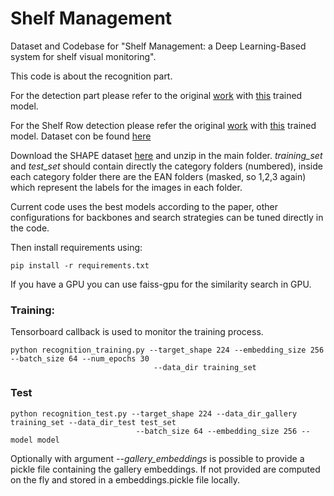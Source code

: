 # Shelf Management

Dataset and Codebase for "Shelf Management: a Deep Learning-Based system for shelf visual monitoring".

This code is about the recognition part. 

For the detection part please refer to the original 
[work](https://github.com/eg4000/SKU110K_CVPR19) 
with [this](https://drive.google.com/file/d/1f9tRzJSqjuUQzXz8WjJC0V_WD-8y_6wy/view?usp=sharing) trained model. 

For the Shelf Row detection please refer the original [work](https://github.com/Hanqer/deep-hough-transform) 
with [this](https://drive.google.com/file/d/1P68u_GcaCO1D3fH9eFGBobBorKMba1bk/view?usp=drive_link) trained model.
Dataset con be found [here](https://figshare.com/account/articles/24100695)

Download the SHAPE dataset [here](https://figshare.com/s/3cc44298812b0427aa05) and unzip in the main folder. _training_set_ and _test_set_ should contain directly
the category folders (numbered), inside each category folder there are the EAN folders (masked, so 1,2,3 again) which
represent the labels for the images in each folder.

Current code uses the best models according to the paper, other configurations for backbones and search strategies
can be tuned directly in the code.

Then install requirements using:

    pip install -r requirements.txt
If you have a GPU you can use faiss-gpu for the similarity search in GPU.

### Training:

Tensorboard callback is used to monitor the training process.

    python recognition_training.py --target_shape 224 --embedding_size 256 --batch_size 64 --num_epochs 30 
                                    --data_dir training_set

### Test

    python recognition_test.py --target_shape 224 --data_dir_gallery training_set --data_dir_test test_set 
                                --batch_size 64 --embedding_size 256 --model model

Optionally with argument _--gallery_embeddings_ is possible to provide a pickle file containing the gallery embeddings.
If not provided are computed on the fly and stored in a embeddings.pickle file locally.
